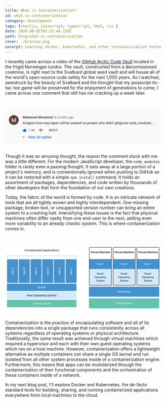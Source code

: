 ```yaml
---
title: What is Containerization?
id: what-is-containerization
category: development
tags: [reactjs, javascript, typescript, html, css ]
date: 2020-08-01T05:25:44.226Z
path: blog/what-is-containerization
cover: ./preview.png
excerpt: Learning docker, kubernetes, and other containerization technologies.
---
```


I recently came across a video of the [GitHub Arctic Code Vault](https://www.youtube.com/watch?v=fzI9FNjXQ0o) located in the frigid Norweigan tundra.
The vault, constructed from a decomissioned coalmine, is right next to the Svalbard global seed vault and will house all of the world's open-source code safely for the next 1,000 years. As I watched, awestruck by the beauty of Svalbard and the thought that my javascript tic-tac-toe game will be preserved for the enjoyment of generations to come, I came across one comment that still has me cracking up a week later.

<br/><br/>
!["Imagine how many tapes will be wasted on people who didn't gitignore node_modules..."](./comment.PNG)
<br/><br/>

Though it was an amusing thought, the reason the comment stuck with me was a little different. For the modern JavaScript developer, the `node_modules` folder is rarely even a passing thought. It eats away at a large portion of a project's memory, and is conventionally ignored when pushing to GitHub as it can be restored with a simple `npm install` command. It holds an assortment of packages, dependencies, and code written by thousands of other developers that form the foundation of our own creations.

Today, the fabric of the world is formed by code. It is an intricate network of tools that are all tightly woven and highly interdependent. One missing package, broken tool, or unsupported version number can bring an entire system to a crashing halt. Intensifying these issues is the fact that physical machines often differ vastly from one end-user to the next, adding even more variability to an already chaotic system. This is where containerization comes in.

<br/><br/>
![A comparison of containerization and virtual machines](./docker-containerization.png)
<br/><br/>

Containerization is the practice of encapsulating software and all of its dependencies into a single package that runs consistently across all systems regardless of operating systems or physical architecture. Traditionally, the same result was achieved through virtual machines which required a hypervisor and each with their own guest operating systems which ran on a host machine. However, containerization offers a lightweight alternative as multiple containers can share a single OS kernel and run isolated from all other system processes inside of a containerization engine. Furthermore, this means that apps can be modularized through the containerization of their functional components and the orchestration of these containers inside of a network.

In my next blog post, I'll explore Docker and Kubernetes, the de-facto standard tools for building, sharing, and running containerized applications everywhere from local machines to the cloud.


<br/><br/>